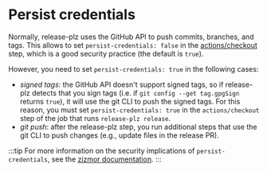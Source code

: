 # Persist credentials

Normally, release-plz uses the GitHub API to push commits, branches, and tags.
This allows to set `persist-credentials: false` in the
[actions/checkout](https://github.com/actions/checkout?tab=readme-ov-file#usage)
step, which is a good security practice (the default is `true`).

However, you need to set `persist-credentials: true` in the following cases:

- *signed tags*: the GitHub API doesn't support signed tags, so if release-plz
  detects that you sign tags (i.e. if `git config --get tag.gpgSign` returns `true`),
  it will use the git CLI to push the signed tags.
  For this reason, you must set `persist-credentials: true` in the
  `actions/checkout` step of the job that runs `release-plz release`.
- *git push*: after the release-plz step, you run additional steps that use the git CLI to
  push changes (e.g., update files in the release PR).

:::tip
For more information on the security implications of `persist-credentials`,
see the [zizmor documentation](https://docs.zizmor.sh/audits/#artipacked).
:::
